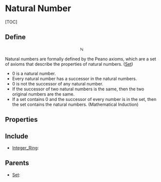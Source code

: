 # Natural Number

[TOC]

## Define

$$
\mathbb N
$$

Natural numbers are formally defined by the Peano axioms, which are a set of axioms that describe the properties of natural numbers. ([Set](./Set.md))

- $0$ is a natural number.
- Every natural number has a successor in the natural numbers.
- $0$ is not the successor of any natural number.
- If the successor of two natural numbers is the same, then the two original numbers are the same.
- If a set contains $0$ and the successor of every number is in the set, then the set contains the natural numbers. (Mathematical Induction)

## Properties



## Include

- [Integer_Ring](./Integer_Ring.md): 

## Parents

- [Set](./Set.md): 

